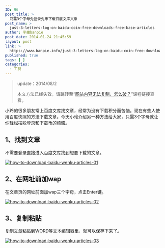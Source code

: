 ```yaml
---
ID: 96
post_title: >
  只需3个字母免登录免币下载百度文库文章
post_name: >
  just-3-letters-log-on-baidu-coin-free-downloads-free-base-articles
author: 半撇banpie
post_date: 2014-01-24 21:45:59
layout: post
link: >
  https://www.banpie.info/just-3-letters-log-on-baidu-coin-free-downloads-free-base-articles/
published: true
tags: [ ]
categories:
  - 工具
---
```

> update：2014/08/2
> 
> 本文方法已经失效，请跳转至“[网站内容无法复制，怎么破？][1]”课程链接查看。

小玲的很多朋友常上百度文库找文章，经常为没有下载积分而苦恼。现在有些人使用百度快照的方法下载文章，今天小玲介绍另一种方法给大家，只需3个字母就让你轻松摆脱登录和下载币的烦恼。

## 1、找到文章

不需要登录直接进入百度文库找到想要下载的文章。

[![how-to-download-baidu-wenku-articles-01][2]][2]

## 2、在网址前加wap

在文章页的网址前面加wap三个字母，点击Enter键。

[![how-to-download-baidu-wenku-articles-02][3]][3]

## 3、复制粘贴

复制文章粘贴到WORD等文本编辑器里，就可以保存下来了。

[![how-to-download-baidu-wenku-articles-03][4]][4]

 [1]: http://www.banpie.info/how-to-copy-the-content-of-the-website/
 [2]: http://www.banpie.info/wp-content/uploads/2018/11/how-to-download-baidu-wenku-articles-01.png
 [3]: http://7arnhx.com1.z0.glb.clouddn.com/wp-content/uploads/2014/01/how-to-download-baidu-wenku-articles-02.png
 [4]: http://7arnhx.com1.z0.glb.clouddn.com/wp-content/uploads/2014/01/how-to-download-baidu-wenku-articles-03.png
<!--stackedit_data:
eyJoaXN0b3J5IjpbMTQ1Mzc5OTEwNV19
-->